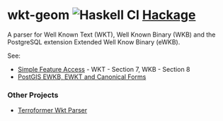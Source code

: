 # wkt-geom ![Haskell CI](https://github.com/zellige/wkt-geom/workflows/Haskell%20CI/badge.svg) [Hackage](https://hackage.haskell.org/package/wkt-geom)

A parser for Well Known Text (WKT), Well Known Binary (WKB) and the PostgreSQL extension Extended Well Know Binary (eWKB).

See:
- [Simple Feature Access](http://www.opengeospatial.org/standards/sfa) - WKT - Section 7, WKB - Section 8
- [PostGIS EWKB, EWKT and Canonical Forms](https://postgis.net/docs/using_postgis_dbmanagement.html#EWKB_EWKT)

### Other Projects
- [Terroformer Wkt Parser](http://terraformer.io/wkt-parser/)
